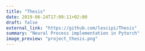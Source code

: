 ```yaml
---
title: "Thesis"
date: 2019-06-24T17:09:11+02:00
draft: false
external_link: "https://github.com/lescipi/Thesis"
summary: "Neural Process implementation in Pytorch"
image_preview: "project_thesis.png"
---
```

